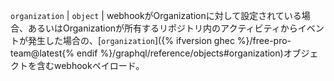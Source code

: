 `organization` | `object` | webhookがOrganizationに対して設定されている場合、あるいはOrganizationが所有するリポジトリ内のアクティビティからイベントが発生した場合の、[`organization`]({% ifversion ghec %}/free-pro-team@latest{% endif %}/graphql/reference/objects#organization)オブジェクトを含むwebhookペイロード。
